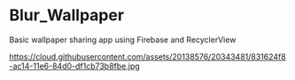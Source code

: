 
# Blur_Wallpaper

Basic wallpaper sharing app using Firebase and RecyclerView 

https://cloud.githubusercontent.com/assets/20138576/20343481/831624f8-ac14-11e6-84d0-df1cb73b8fbe.jpg
